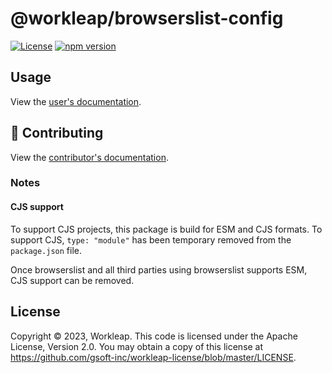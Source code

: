 # @workleap/browserslist-config

[![License](https://img.shields.io/badge/License-Apache_2.0-blue.svg)](../../LICENSE)
[![npm version](https://img.shields.io/npm/v/@workleap/browserslist-config)](https://www.npmjs.com/package/@workleap/browserslist-config)

## Usage

View the [user's documentation](https://gsoft-inc.github.io/wl-web-configs/).

## 🤝 Contributing

View the [contributor's documentation](../../CONTRIBUTING.md).

### Notes

#### CJS support

To support CJS projects, this package is build for ESM and CJS formats. To support CJS, `type: "module"` has been temporary removed from the `package.json` file.

Once browserslist and all third parties using browserslist supports ESM, CJS support can be removed.

## License

Copyright © 2023, Workleap. This code is licensed under the Apache License, Version 2.0. You may obtain a copy of this license at https://github.com/gsoft-inc/workleap-license/blob/master/LICENSE.
